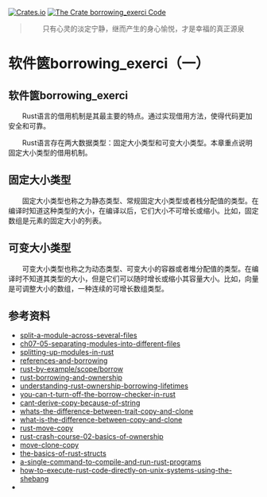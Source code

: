 [![Crates.io](https://img.shields.io/crates/v/borrowing_exerci?label=borrowing_exerci)](https://crates.io/crates/borrowing_exerci)
[![The Crate borrowing_exerci Code](https://img.shields.io/badge/hello--borrowing-code-yellowgreen)](https://github.com/cnruby/learn-rust-by-crates/tree/master/hello-borrowing)

> $$\text{只有心灵的淡定宁静，继而产生的身心愉悦，才是幸福的真正源泉}$$

# 软件篋borrowing_exerci（一）

## 软件篋borrowing_exerci

　　Rust语言的借用机制是其最主要的特点。通过实现借用方法，使得代码更加安全和可靠。

　　Rust语言存在两大数据类型：固定大小类型和可变大小类型。本章重点说明固定大小类型的借用机制。

## 固定大小类型

　　固定大小类型也称之为静态类型、常规固定大小类型或者栈分配值的类型。在编译时知道这种类型的大小，在编译以后，它们大小不可增长或缩小。比如，固定数组是元素的固定大小的列表。

## 可变大小类型

　　可变大小类型也称之为动态类型、可变大小的容器或者堆分配值的类型。在编译时不知道其类型的大小，但是它们可以随时增长或缩小其容量大小。比如，向量是可调整大小的数组，一种连续的可增长数组类型。

## 参考资料
- [split-a-module-across-several-files](https://stackoverflow.com/questions/22596920/split-a-module-across-several-files)
- [ch07-05-separating-modules-into-different-files](https://doc.rust-lang.org/book/ch07-05-separating-modules-into-different-files.html)
- [splitting-up-modules-in-rust](https://chronicbuildfailure.co/splitting-up-modules-in-rust-5ad7713201d5)
- [references-and-borrowing](https://doc.rust-lang.org/1.8.0/book/references-and-borrowing.html)
- [rust-by-example/scope/borrow](https://doc.rust-lang.org/stable/rust-by-example/scope/borrow.html)
- [rust-borrowing-and-ownership](http://squidarth.com/rc/rust/2018/05/31/rust-borrowing-and-ownership.html)
- [understanding-rust-ownership-borrowing-lifetimes](https://medium.com/@bugaevc/understanding-rust-ownership-borrowing-lifetimes-ff9ee9f79a9c)
- [you-can-t-turn-off-the-borrow-checker-in-rust](https://words.steveklabnik.com/you-can-t-turn-off-the-borrow-checker-in-rust)
- [cant-derive-copy-because-of-string](https://users.rust-lang.org/t/cant-derive-copy-because-of-string/18665/6)
- [whats-the-difference-between-trait-copy-and-clone](https://users.rust-lang.org/t/whats-the-difference-between-trait-copy-and-clone/2609)
- [what-is-the-difference-between-copy-and-clone](https://stackoverflow.com/questions/31012923/what-is-the-difference-between-copy-and-clone)
- [rust-move-copy](https://www.codevamping.com/2018/12/rust-move-copy/)
- [rust-crash-course-02-basics-of-ownership](https://www.snoyman.com/blog/2018/10/rust-crash-course-02-basics-of-ownership)
- [move-clone-copy](https://jeenalee.com/2016/08/29/move-clone-copy.html)
- [the-basics-of-rust-structs](https://facility9.com/2016/04/the-basics-of-rust-structs/)
- [a-single-command-to-compile-and-run-rust-programs](http://blog.joncairns.com/2015/10/a-single-command-to-compile-and-run-rust-programs/)
- [how-to-execute-rust-code-directly-on-unix-systems-using-the-shebang](https://stackoverflow.com/questions/41322300/how-to-execute-rust-code-directly-on-unix-systems-using-the-shebang)
- 